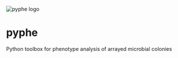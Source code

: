 ![pyphe logo](https://github.com/Bahler-Lab/pyphe/icons/toolbox-72dpi_white.png)

# pyphe
Python toolbox for phenotype analysis of arrayed microbial colonies
